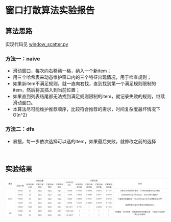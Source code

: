 # 窗口打散算法实验报告

## 算法思路
实现代码见 [window_scatter.py](https://github.com/powerpuffpomelo/window_scatter/blob/master/window_scatter.py)
### 方法一：naive
- 滑动窗口，每次向右移动一格，纳入一个新item；
- 用三个哈希表来动态维护窗口内的三个特征出现情况，用于检查规则；
- 如果新item不满足规则，就一直向右找，直到找到第一个满足规则限制的item，然后将其插入到当前位置；
- 如果直到列表结尾都无法找到满足规则限制的item，就记录失败的规则，继续滑动窗口。
- 本算法尽可能维护推荐顺序，比较符合推荐的需求，时间复杂度最坏情况下O(n^2)
### 方法二：dfs
- 暴搜，每一步依次选择可以选的item，如果最后失败，就修改之前的选择

&nbsp;

## 实验结果
![image](https://github.com/powerpuffpomelo/window_scatter/blob/master/img/result2.png)